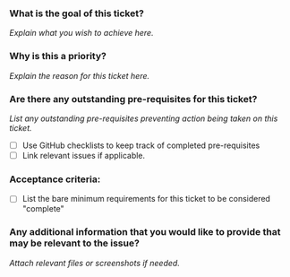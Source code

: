 ### What is the goal of this ticket?
_Explain what you wish to achieve here._

### Why is this a priority?
_Explain the reason for this ticket here._

### Are there any outstanding pre-requisites for this ticket?
_List any outstanding pre-requisites preventing action being taken on this ticket._
- [ ] Use GitHub checklists to keep track of completed pre-requisites
- [ ] Link relevant issues if applicable.

### Acceptance criteria:
- [ ] List the bare minimum requirements for this ticket to be considered "complete"

### Any additional information that you would like to provide that may be relevant to the issue?
_Attach relevant files or screenshots if needed._
